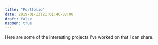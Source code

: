 ```yaml
---
title: "Portfolio"
date: 2019-01-13T21:01:46-08:00
draft: false
hidden: true
---
```


Here are some of the interesting projects I've worked on that I can share.
